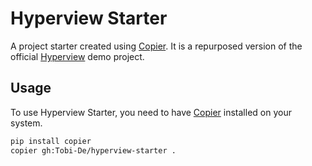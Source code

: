 # Hyperview Starter

A project starter created using [Copier](https://github.com/copier-org/copier). It is a repurposed version of the official [Hyperview](https://github.com/instawork/hyperview) demo project.

## Usage

To use Hyperview Starter, you need to have [Copier](https://github.com/copier-org/copier) installed on your system.

```bash
pip install copier
copier gh:Tobi-De/hyperview-starter .
```

